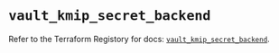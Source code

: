 # `vault_kmip_secret_backend`

Refer to the Terraform Registory for docs: [`vault_kmip_secret_backend`](https://registry.terraform.io/providers/hashicorp/vault/3.20.0/docs/resources/kmip_secret_backend).
